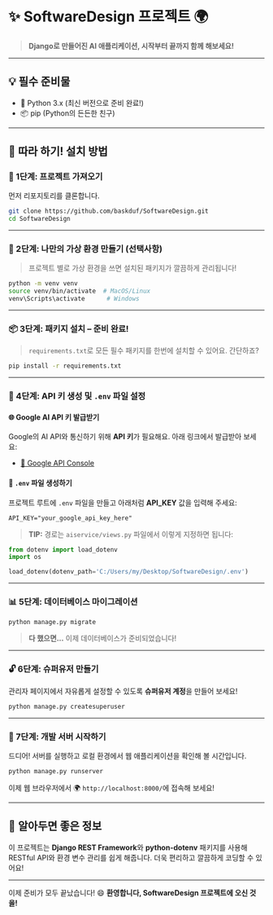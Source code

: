 
# ✨ SoftwareDesign 프로젝트 🌍

> **Django로 만들어진 AI 애플리케이션, 시작부터 끝까지 함께 해보세요!**

---

## 💡 필수 준비물

- 🐍 Python 3.x (최신 버전으로 준비 완료!)
- 📦 pip (Python의 든든한 친구)

---

## 🎉 따라 하기! 설치 방법

### 🌱 1단계: 프로젝트 가져오기

먼저 리포지토리를 클론합니다.

```bash
git clone https://github.com/baskduf/SoftwareDesign.git
cd SoftwareDesign
```

---

### 🧪 2단계: 나만의 가상 환경 만들기 (선택사항)

> 프로젝트 별로 가상 환경을 쓰면 설치된 패키지가 깔끔하게 관리됩니다!

```bash
python -m venv venv
source venv/bin/activate  # MacOS/Linux
venv\Scripts\activate      # Windows
```

---

### 📦 3단계: 패키지 설치 – 준비 완료!

> `requirements.txt`로 모든 필수 패키지를 한번에 설치할 수 있어요. 간단하죠?

```bash
pip install -r requirements.txt
```

---

### 🔑 4단계: API 키 생성 및 `.env` 파일 설정

#### 🌐 Google AI API 키 발급받기
Google의 AI API와 통신하기 위해 **API 키**가 필요해요. 아래 링크에서 발급받아 보세요:
- [🔗 Google API Console](https://ai.google.dev/)

#### 📂 `.env` 파일 생성하기
프로젝트 루트에 `.env` 파일을 만들고 아래처럼 **API_KEY** 값을 입력해 주세요:

```plaintext
API_KEY="your_google_api_key_here"
```

> **TIP:** 경로는 `aiservice/views.py` 파일에서 이렇게 지정하면 됩니다:

```python
from dotenv import load_dotenv
import os

load_dotenv(dotenv_path='C:/Users/my/Desktop/SoftwareDesign/.env')
```

---

### 📊 5단계: 데이터베이스 마이그레이션

```bash
python manage.py migrate
```

> **다 했으면...** 이제 데이터베이스가 준비되었습니다! 

---

### 🔓 6단계: 슈퍼유저 만들기

관리자 페이지에서 자유롭게 설정할 수 있도록 **슈퍼유저 계정**을 만들어 보세요!

```bash
python manage.py createsuperuser
```

---

### 🚀 7단계: 개발 서버 시작하기

드디어! 서버를 실행하고 로컬 환경에서 웹 애플리케이션을 확인해 볼 시간입니다.

```bash
python manage.py runserver
```

이제 웹 브라우저에서 🌍 `http://localhost:8000/`에 접속해 보세요!

---

## 🌈 알아두면 좋은 정보

이 프로젝트는 **Django REST Framework**와 **python-dotenv** 패키지를 사용해 RESTful API와 환경 변수 관리를 쉽게 해줍니다. 더욱 편리하고 깔끔하게 코딩할 수 있어요!

---

이제 준비가 모두 끝났습니다! 😄 **환영합니다, SoftwareDesign 프로젝트에 오신 것을!**
